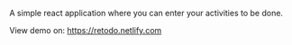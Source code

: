 A simple react application where you can enter your activities to be done.

View demo on: https://retodo.netlify.com
